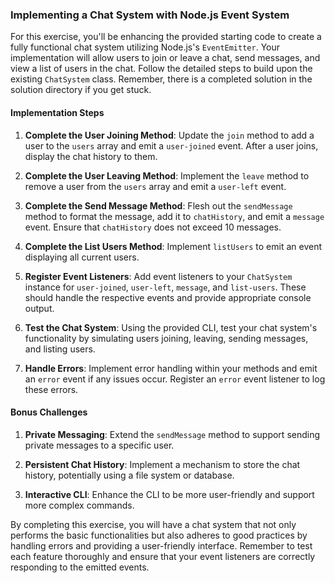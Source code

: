 ### Implementing a Chat System with Node.js Event System

For this exercise, you'll be enhancing the provided starting code to create a fully functional chat system utilizing Node.js's `EventEmitter`. Your implementation will allow users to join or leave a chat, send messages, and view a list of users in the chat. Follow the detailed steps to build upon the existing `ChatSystem` class. Remember, there is a completed solution in the solution directory if you get stuck.

#### Implementation Steps

1. **Complete the User Joining Method**:
   Update the `join` method to add a user to the `users` array and emit a `user-joined` event. After a user joins, display the chat history to them.

2. **Complete the User Leaving Method**:
   Implement the `leave` method to remove a user from the `users` array and emit a `user-left` event.

3. **Complete the Send Message Method**:
   Flesh out the `sendMessage` method to format the message, add it to `chatHistory`, and emit a `message` event. Ensure that `chatHistory` does not exceed 10 messages.
   
4. **Complete the List Users Method**:
   Implement `listUsers` to emit an event displaying all current users.

5. **Register Event Listeners**:
   Add event listeners to your `ChatSystem` instance for `user-joined`, `user-left`, `message`, and `list-users`. These should handle the respective events and provide appropriate console output.

6. **Test the Chat System**:
   Using the provided CLI, test your chat system's functionality by simulating users joining, leaving, sending messages, and listing users.

7. **Handle Errors**:
   Implement error handling within your methods and emit an `error` event if any issues occur. Register an `error` event listener to log these errors.

 
#### Bonus Challenges

1. **Private Messaging**: Extend the `sendMessage` method to support sending private messages to a specific user.
   
2. **Persistent Chat History**: Implement a mechanism to store the chat history, potentially using a file system or database.
   
3. **Interactive CLI**: Enhance the CLI to be more user-friendly and support more complex commands.

By completing this exercise, you will have a chat system that not only performs the basic functionalities but also adheres to good practices by handling errors and providing a user-friendly interface. Remember to test each feature thoroughly and ensure that your event listeners are correctly responding to the emitted events.